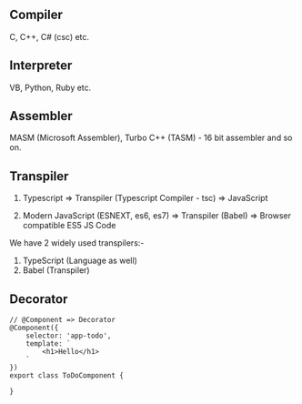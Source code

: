 ## Compiler
C, C++, C# (csc) etc.

## Interpreter 
VB, Python, Ruby etc.

## Assembler
MASM (Microsoft Assembler), 
Turbo C++ (TASM) - 16 bit assembler
and so on.

## Transpiler

1. Typescript => Transpiler (Typescript Compiler - tsc) => JavaScript

2. Modern JavaScript (ESNEXT, es6, es7) => 
Transpiler (Babel) => Browser compatible ES5 JS Code


We have 2 widely used transpilers:-

1. TypeScript (Language as well)
2. Babel (Transpiler)


## Decorator

```
// @Component => Decorator
@Component({
    selector: 'app-todo',
    template: `
        <h1>Hello</h1>
    `
})
export class ToDoComponent {

}
```